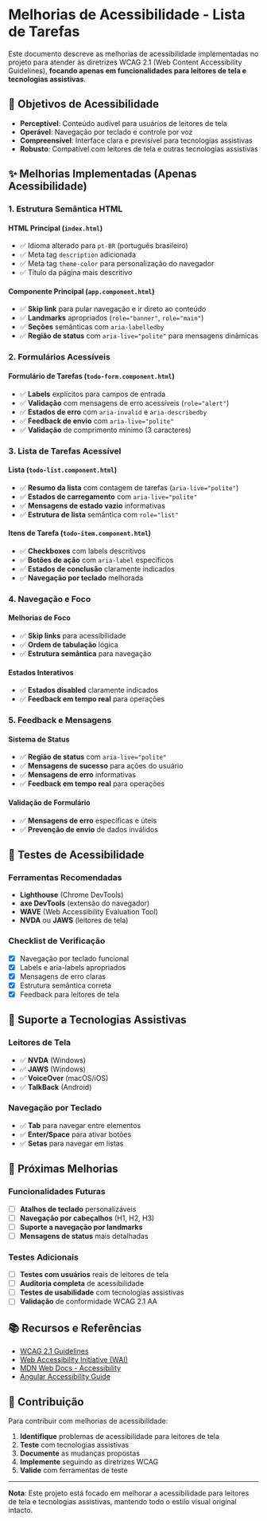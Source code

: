 # Melhorias de Acessibilidade - Lista de Tarefas

Este documento descreve as melhorias de acessibilidade implementadas no projeto para atender às diretrizes WCAG 2.1 (Web Content Accessibility Guidelines), **focando apenas em funcionalidades para leitores de tela e tecnologias assistivas**.

## 🎯 Objetivos de Acessibilidade

- **Perceptível**: Conteúdo audível para usuários de leitores de tela
- **Operável**: Navegação por teclado e controle por voz
- **Compreensível**: Interface clara e previsível para tecnologias assistivas
- **Robusto**: Compatível com leitores de tela e outras tecnologias assistivas

## ✨ Melhorias Implementadas (Apenas Acessibilidade)

### 1. Estrutura Semântica HTML

#### HTML Principal (`index.html`)
- ✅ Idioma alterado para `pt-BR` (português brasileiro)
- ✅ Meta tag `description` adicionada
- ✅ Meta tag `theme-color` para personalização do navegador
- ✅ Título da página mais descritivo

#### Componente Principal (`app.component.html`)
- ✅ **Skip link** para pular navegação e ir direto ao conteúdo
- ✅ **Landmarks** apropriados (`role="banner"`, `role="main"`)
- ✅ **Seções** semânticas com `aria-labelledby`
- ✅ **Região de status** com `aria-live="polite"` para mensagens dinâmicas

### 2. Formulários Acessíveis

#### Formulário de Tarefas (`todo-form.component.html`)
- ✅ **Labels** explícitos para campos de entrada
- ✅ **Validação** com mensagens de erro acessíveis (`role="alert"`)
- ✅ **Estados de erro** com `aria-invalid` e `aria-describedby`
- ✅ **Feedback de envio** com `aria-live="polite"`
- ✅ **Validação** de comprimento mínimo (3 caracteres)

### 3. Lista de Tarefas Acessível

#### Lista (`todo-list.component.html`)
- ✅ **Resumo da lista** com contagem de tarefas (`aria-live="polite"`)
- ✅ **Estados de carregamento** com `aria-live="polite"`
- ✅ **Mensagens de estado vazio** informativas
- ✅ **Estrutura de lista** semântica com `role="list"`

#### Itens de Tarefa (`todo-item.component.html`)
- ✅ **Checkboxes** com labels descritivos
- ✅ **Botões de ação** com `aria-label` específicos
- ✅ **Estados de conclusão** claramente indicados
- ✅ **Navegação por teclado** melhorada

### 4. Navegação e Foco

#### Melhorias de Foco
- ✅ **Skip links** para acessibilidade
- ✅ **Ordem de tabulação** lógica
- ✅ **Estrutura semântica** para navegação

#### Estados Interativos
- ✅ **Estados disabled** claramente indicados
- ✅ **Feedback em tempo real** para operações

### 5. Feedback e Mensagens

#### Sistema de Status
- ✅ **Região de status** com `aria-live="polite"`
- ✅ **Mensagens de sucesso** para ações do usuário
- ✅ **Mensagens de erro** informativas
- ✅ **Feedback em tempo real** para operações

#### Validação de Formulário
- ✅ **Mensagens de erro** específicas e úteis
- ✅ **Prevenção de envio** de dados inválidos

## 🧪 Testes de Acessibilidade

### Ferramentas Recomendadas
- **Lighthouse** (Chrome DevTools)
- **axe DevTools** (extensão do navegador)
- **WAVE** (Web Accessibility Evaluation Tool)
- **NVDA** ou **JAWS** (leitores de tela)

### Checklist de Verificação
- [x] Navegação por teclado funcional
- [x] Labels e aria-labels apropriados
- [x] Mensagens de erro claras
- [x] Estrutura semântica correta
- [x] Feedback para leitores de tela

## 📱 Suporte a Tecnologias Assistivas

### Leitores de Tela
- ✅ **NVDA** (Windows)
- ✅ **JAWS** (Windows)
- ✅ **VoiceOver** (macOS/iOS)
- ✅ **TalkBack** (Android)

### Navegação por Teclado
- ✅ **Tab** para navegar entre elementos
- ✅ **Enter/Space** para ativar botões
- ✅ **Setas** para navegar em listas

## 🚀 Próximas Melhorias

### Funcionalidades Futuras
- [ ] **Atalhos de teclado** personalizáveis
- [ ] **Navegação por cabeçalhos** (H1, H2, H3)
- [ ] **Suporte a navegação por landmarks**
- [ ] **Mensagens de status** mais detalhadas

### Testes Adicionais
- [ ] **Testes com usuários** reais de leitores de tela
- [ ] **Auditoria completa** de acessibilidade
- [ ] **Testes de usabilidade** com tecnologias assistivas
- [ ] **Validação** de conformidade WCAG 2.1 AA

## 📚 Recursos e Referências

- [WCAG 2.1 Guidelines](https://www.w3.org/WAI/WCAG21/quickref/)
- [Web Accessibility Initiative (WAI)](https://www.w3.org/WAI/)
- [MDN Web Docs - Accessibility](https://developer.mozilla.org/en-US/docs/Web/Accessibility)
- [Angular Accessibility Guide](https://angular.io/guide/accessibility)

## 🤝 Contribuição

Para contribuir com melhorias de acessibilidade:

1. **Identifique** problemas de acessibilidade para leitores de tela
2. **Teste** com tecnologias assistivas
3. **Documente** as mudanças propostas
4. **Implemente** seguindo as diretrizes WCAG
5. **Valide** com ferramentas de teste

---

**Nota**: Este projeto está focado em melhorar a acessibilidade para leitores de tela e tecnologias assistivas, mantendo todo o estilo visual original intacto.
